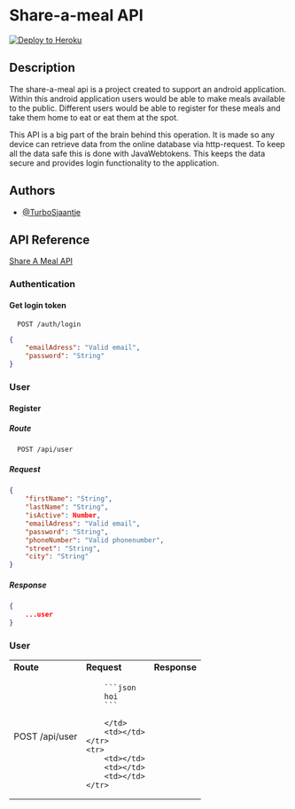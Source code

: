 # Share-a-meal API

[![Deploy to Heroku](https://github.com/TurboSjaantje/programmeren-4/actions/workflows/main.yml/badge.svg)](https://github.com/TurboSjaantje/programmeren-4/actions/workflows/main.yml)

## Description

The share-a-meal api is a project created to support an android application.
Within this android application users would be able to make meals available to the public.
Different users would be able to register for these meals and take them home to eat or eat them at the spot.

This API is a big part of the brain behind this operation.
It is made so any device can retrieve data from the online database via http-request. To keep all the data safe this is done with JavaWebtokens.
This keeps the data secure and provides login functionality to the application.

## Authors

-   [@TurboSjaantje](https://www.github.com/TurboSjaantje)

## API Reference

[Share A Meal API](https://test-applicatie.herokuapp.com/)

### Authentication

#### Get login token

```http
  POST /auth/login
```

```json
{
	"emailAdress": "Valid email",
	"password": "String"
}
```

### User

#### Register

##### Route

```http
  POST /api/user
```

##### Request

```json
{
	"firstName": "String",
	"lastName": "String",
	"isActive": Number,
	"emailAdress": "Valid email",
	"password": "String",
	"phoneNumber": "Valid phonenumber",
	"street": "String",
	"city": "String"
}
```

##### Response

```json
{
	...user
}
```

### User

<table>
	<tr>
		<td><b>Route</b></td>
		<td><b>Request</b></td>
		<td><b>Response</b></td>
	</tr>
    <tr>
        <td>POST /api/user</td>
        <td>

		```json
		hoi
		```

		</td>
		<td></td>
    </tr>
    <tr>
        <td></td>
        <td></td>
		<td></td>
    </tr>
</table>
